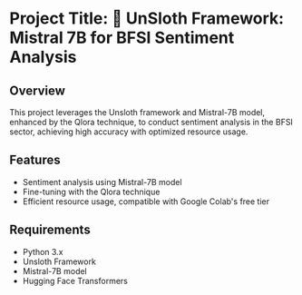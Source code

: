 # Project Title: 🏦 UnSloth Framework: Mistral 7B for BFSI Sentiment Analysis

## Overview
This project leverages the Unsloth framework and Mistral-7B model, enhanced by the Qlora technique, to conduct sentiment analysis in the BFSI sector, achieving high accuracy with optimized resource usage.

## Features
- Sentiment analysis using Mistral-7B model
- Fine-tuning with the Qlora technique
- Efficient resource usage, compatible with Google Colab's free tier

## Requirements
- Python 3.x
- Unsloth Framework
- Mistral-7B model
- Hugging Face Transformers
